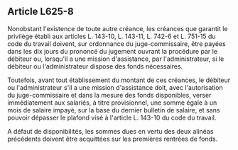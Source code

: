 Article L625-8
----
Nonobstant l'existence de toute autre créance, les créances que garantit le
privilège établi aux articles L. 143-10, L. 143-11, L. 742-6 et L. 751-15 du
code du travail doivent, sur ordonnance du juge-commissaire, être payées dans
les dix jours du prononcé du jugement ouvrant la procédure par le débiteur ou,
lorsqu'il a une mission d'assistance, par l'administrateur, si le débiteur ou
l'administrateur dispose des fonds nécessaires.

Toutefois, avant tout établissement du montant de ces créances, le débiteur ou
l'administrateur s'il a une mission d'assistance doit, avec l'autorisation du
juge-commissaire et dans la mesure des fonds disponibles, verser immédiatement
aux salariés, à titre provisionnel, une somme égale à un mois de salaire impayé,
sur la base du dernier bulletin de salaire, et sans pouvoir dépasser le plafond
visé à l'article L. 143-10 du code du travail.

A défaut de disponibilités, les sommes dues en vertu des deux alinéas précédents
doivent être acquittées sur les premières rentrées de fonds.
